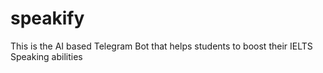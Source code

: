 # speakify
This is the AI based Telegram Bot that helps students to boost their IELTS Speaking abilities
